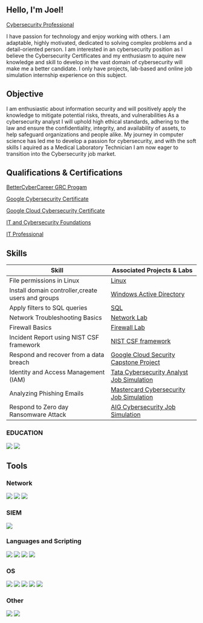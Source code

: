 ## Hello, I'm Joel!
<a href="https://www.linkedin.com/in/joel-bergman-498b672b1/">Cybersecurity Professional</a>

I have passion for technology and enjoy working with others. I am adaptable, highly motivated, dedicated to solving complex problems and a detail-oriented person. I am interested in an cybersecurity position as I believe the Cybersecurity Certificates and my enthusiasm to aquire new knowledge and skill to develop in the vast domain of cybersecurity will make me a better candidate. I only have projects, lab-based and online job simulation internship experience on this subject.

## Objective

I am enthusiastic about information security and will positively apply the knowledge to mitigate potential risks, threats, and vulnerabilities As a cybersecurity analyst I will uphold high ethical standards, adhering to the law and ensure the confidentiality, integrity, and availability of assets, to help safeguard organizations and people alike. My journey in computer science has led me to develop a passion for cybersecurity, and with the soft skills I aquired as a Medical Laboratory Technician I am now eager to transition into the Cybersecurity job market.

## Qualifications & Certifications

<a href="https://app.kajabi.com/certificates/65537f22">BetterCyberCareer GRC Progam</a>

<a href="https://coursera.org/share/405766808a82170b39d2036a6f57c517">Google Cybersecurity Certificate</a>

<a href="https://coursera.org/share/0201dfb19f69f6209fae11470fca7d58">Google Cloud Cybersecurity Certificate</a>

<a href="https://app.cybrary.it/profile/Joel_Bergman1980?tab=cert-completion&cert=CC-1d5063ce-4a9e-4013-8f6e-c0aa726fb4dd">IT and Cybersecurity Foundations</a>

<a href="https://imgur.com/a/gp4pFGy">IT Professional</a>


## Skills 

| Skill                                             | Associated Projects & Labs     |
|---------------------------------------------------|-------------------------|
|File permissions in Linux                          | <a href="https://github.com/jberg1980/File-permissions-in-Linux.git/">Linux</a>|
|Install domain controller,create users and groups  | <a href="https://github.com/jberg1980/Windows-Active-Directory-.git/">Windows Active Directory</a>|
|Apply filters to SQL queries	                      | <a href="https://github.com/jberg1980/Apply-filters-to-SQL-queries.git/">SQL</a>|
|Network Troubleshooting Basics                     | <a href="https://github.com/jberg1980/Network-Troubleshooting-Basics.git">Network Lab</a>|
|Firewall Basics	                                  | <a href="https://github.com/jberg1980/Firewall-Basics.git">Firewall Lab</a>|
|Incident Report using NIST CSF framework	          | <a href="https://github.com/jberg1980/Incident-Report-using-NIST-security-framework.git">NIST CSF framework</a>|
|Respond and recover from a data breach	            | <a href="https://github.com/jberg1980/Respond-and-recover-from-a-data-breach.git">Google Cloud Security Capstone Project</a>|
|Identity and Access Management (IAM)	              | <a href="https://github.com/jberg1980/Tata-Cyber-Security-Analyst-Job-Simulation.git">Tata Cybersecurity Analyst Job Simulation</a>|
|Analyzing Phishing Emails                          | <a href="https://github.com/jberg1980/MasterCard-Cybersecurity-Job-Simulation-.git">Mastercard Cybersecurity Job Simulation</a>|
|Respond to Zero day Ransomware Attack	            | <a href="https://github.com/jberg1980/AIG-Cybersecurity-Job-Simulation.git">AIG Cybersecurity Job Simulation</a>|

### EDUCATION
<div>
    <img src="https://img.shields.io/badge/Coursera-%230056D2.svg?style=for-the-badge&logo=Coursera&logoColor=white" />
    <img src="https://img.shields.io/badge/Google%20Scholar-4285F4?style=for-the-badge&logo=google-scholar&logoColor=white" />
</div>


## Tools 

### Network
<div>
    <img src="https://img.shields.io/badge/-Wireshark-1679A7?&style=for-the-badge&logo=Wireshark&logoColor=white" />
    <img src="https://img.shields.io/badge/-Suricata-EF3B2D?&style=for-the-badge&logo=Suricata&logoColor=white" />
    <img src="https://img.shields.io/badge/-Zeek-777BB4?&style=for-the-badge&logo=Zeek&logoColor=white" />
</div>

### SIEM
<div>
    <img src="https://img.shields.io/badge/-Splunk-000000?&style=for-the-badge&logo=Splunk&logoColor=white" />
</div>
   
### Languages and Scripting
<div>
    <img src="https://img.shields.io/badge/PowerShell-%235391FE.svg?style=for-the-badge&logo=powershell&logoColor=white" />
    <img src="https://img.shields.io/badge/bash_script-%23121011.svg?style=for-the-badge&logo=gnu-bash&logoColor=white" />
    <img src="https://img.shields.io/badge/python-3670A0?style=for-the-badge&logo=python&logoColor=ffdd54" />
    <img src="https://img.shields.io/badge/MySQL-4479A1?style=for-the-badge&logo=mysql&logoColor=fff" />
</div>

### OS
<div>
   <img src="https://img.shields.io/badge/Windows-0078D6?style=for-the-badge&logo=windows&logoColor=white" />
   <img src="https://img.shields.io/badge/Kali-268BEE?style=for-the-badge&logo=kalilinux&logoColor=white" />
   <img src="https://img.shields.io/badge/Debian-D70A53?style=for-the-badge&logo=debian&logoColor=white" />
   <img src="https://img.shields.io/badge/Ubuntu-E95420?style=for-the-badge&logo=ubuntu&logoColor=white" />
   <img src="https://img.shields.io/badge/Linux-FCC624?style=for-the-badge&logo=linux&logoColor=black" />
</div>

### Other
<div>
    <img src="https://img.shields.io/badge/VMware-231f20?style=for-the-badge&logo=VMware&logoColor=white" />
    <img src="https://img.shields.io/badge/Google_Cloud-4285F4?style=for-the-badge&logo=google-cloud&logoColor=white" />
</div>


